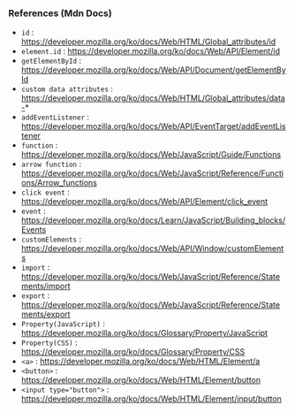 ### References (Mdn Docs)

- `id` : https://developer.mozilla.org/ko/docs/Web/HTML/Global_attributes/id
- `element.id` : https://developer.mozilla.org/ko/docs/Web/API/Element/id
- `getElementById` : https://developer.mozilla.org/ko/docs/Web/API/Document/getElementById
- `custom data attributes` : https://developer.mozilla.org/ko/docs/Web/HTML/Global_attributes/data-*
- `addEventListener` : https://developer.mozilla.org/ko/docs/Web/API/EventTarget/addEventListener
- `function` : https://developer.mozilla.org/ko/docs/Web/JavaScript/Guide/Functions
- `arrow function` : https://developer.mozilla.org/ko/docs/Web/JavaScript/Reference/Functions/Arrow_functions
- `click event` : https://developer.mozilla.org/ko/docs/Web/API/Element/click_event
- `event` : https://developer.mozilla.org/ko/docs/Learn/JavaScript/Building_blocks/Events
- `customElements` : https://developer.mozilla.org/ko/docs/Web/API/Window/customElements
- `import` : https://developer.mozilla.org/ko/docs/Web/JavaScript/Reference/Statements/import
- `export` : https://developer.mozilla.org/ko/docs/Web/JavaScript/Reference/Statements/export
- `Property(JavaScript)` : https://developer.mozilla.org/ko/docs/Glossary/Property/JavaScript
- `Property(CSS)` : https://developer.mozilla.org/ko/docs/Glossary/Property/CSS
- `<a>` : https://developer.mozilla.org/ko/docs/Web/HTML/Element/a
- `<button>` : https://developer.mozilla.org/ko/docs/Web/HTML/Element/button
- `<input type="button">` : https://developer.mozilla.org/ko/docs/Web/HTML/Element/input/button

